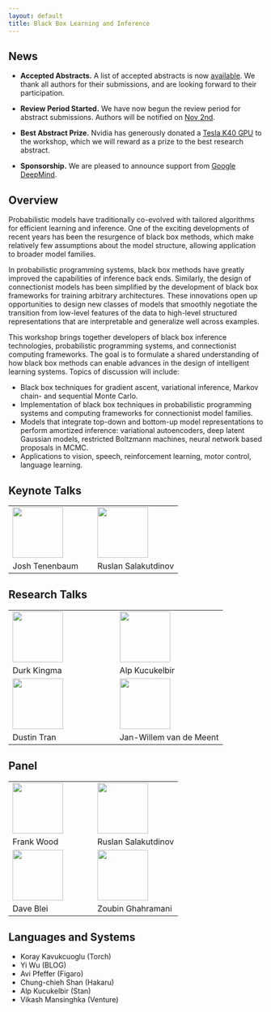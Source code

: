 ```yaml
---
layout: default
title: Black Box Learning and Inference
---
```


## News 

- **Accepted Abstracts.** A list of accepted abstracts is now [available](accepted-papers/). We thank all authors for their submissions, and are looking forward to their participation. 

- **Review Period Started.** We have now begun the review period for abstract submissions. Authors will be notified on [Nov 2nd](schedule/). 

- **Best Abstract Prize.** Nvidia has generously donated a [Tesla K40 GPU](http://www.nvidia.com/object/tesla-servers.html) to the workshop, which we will reward as a prize to the best research abstract.

- **Sponsorship.** We are pleased to announce support from [Google DeepMind](http://deepmind.com).

## Overview

Probabilistic models have traditionally co-evolved with tailored algorithms for efficient learning and inference. One of the exciting developments of recent years has been the resurgence of black box methods, which make relatively few assumptions about the model structure, allowing application to broader model families. 

In probabilistic programming systems, black box methods have greatly improved the capabilities of inference back ends.  Similarly, the design of connectionist models has been simplified by the development of black box frameworks for training arbitrary architectures. These innovations open up opportunities to design new classes of models that smoothly negotiate the transition from low-level features of the data to high-level structured representations that are interpretable and generalize well across examples.

This workshop brings together developers of black box inference technologies, probabilistic programming systems, and connectionist computing frameworks. The goal is to formulate a shared understanding of how black box methods can enable advances in the design of intelligent learning systems. Topics of discussion will include:

* Black box techniques for gradient ascent, variational inference, Markov chain- and sequential Monte Carlo.
* Implementation of black box techniques in probabilistic programming systems and computing frameworks for connectionist model families. 
* Models that integrate top-down and bottom-up model representations to perform amortized inference: variational autoencoders, deep latent Gaussian models, restricted Boltzmann machines, neural network based proposals in MCMC. 
* Applications to vision, speech, reinforcement learning, motor control, language learning.

## Keynote Talks
<table>
<tr>
<td width="50%"><img src="{{site.baseurl}}/images/tenenbaum.jpg" width="100px" align="bottom"></td>
<td width="50%"><img src="{{site.baseurl}}/images/salakutdinov.jpg" width="100px" align="bottom"></td>
</tr>
<tr>
<td>Josh Tenenbaum</td>
<td>Ruslan Salakutdinov</td>
</tr>
</table>

## Research Talks
<table>
<tr>
<td width="50%"><img src="{{site.baseurl}}/images/kingma.jpg" width="100px" align="bottom"></td>
<td width="50%"><img src="{{site.baseurl}}/images/kucukelbir.jpg" width="100px" align="bottom"></td>
</tr>
<tr>
<td>Durk Kingma</td>
<td>Alp Kucukelbir</td>
</tr>
<tr>
<td width="50%"><img src="{{site.baseurl}}/images/tran.jpg" width="100px" align="bottom"></td>
<td width="50%"><img src="{{site.baseurl}}/images/vdm.jpg" width="100px" align="bottom"></td>
</tr>
<tr>
<td>Dustin Tran</td>
<td>Jan-Willem van de Meent</td>
</tr>
</table>

## Panel
<table>
<tr>
<td width="50%"><img src="{{site.baseurl}}/images/wood.jpg" width="100px" align="bottom"></td>
<td width="50%"><img src="{{site.baseurl}}/images/salakutdinov.jpg" width="100px" align="bottom"></td>
</tr>
<tr>
<td>Frank Wood</td>
<td>Ruslan Salakutdinov</td>
</tr>
<tr>
<td width="50%"><img src="{{site.baseurl}}/images/blei.jpg" width="100px" align="bottom"></td>
<td width="50%"><img src="{{site.baseurl}}/images/ghahramani.jpg" width="100px" align="bottom"></td>
</tr>
<tr>
<td>Dave Blei</td>
<td>Zoubin Ghahramani</td>
</tr>
</table>

## Languages and Systems
- Koray Kavukcuoglu (Torch)
- Yi Wu (BLOG)
- Avi Pfeffer (Figaro)
- Chung-chieh Shan (Hakaru)
- Alp Kucukelbir (Stan)
- Vikash Mansinghka (Venture)
